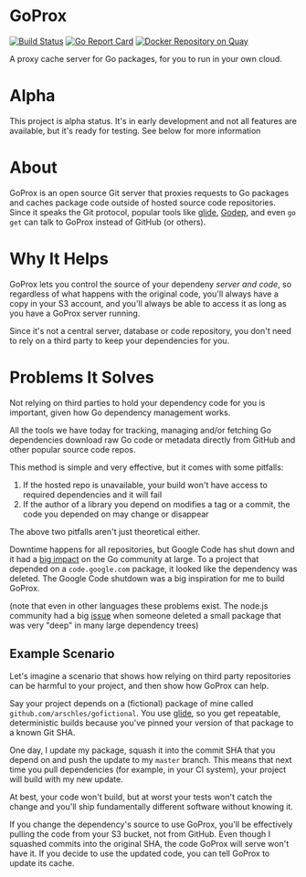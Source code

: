 # GoProx

[![Build Status](https://travis-ci.org/arschles/goprox.svg?branch=master)](https://travis-ci.org/arschles/goprox)
[![Go Report Card](http://goreportcard.com/badge/arsches/goprox)](http://goreportcard.com/report/arschles/goprox)
[![Docker Repository on Quay](https://quay.io/repository/arschles/goprox/status "Docker Repository on Quay")](https://quay.io/repository/arschles/goprox)

A proxy cache server for Go packages, for you to run in your own cloud.

# Alpha
This project is alpha status. It's in early development and not all features are available, but it's ready for testing. See below for more information

# About

GoProx is an open source Git server that proxies requests to Go packages and caches package code outside of hosted source code repositories. Since it speaks the Git protocol, popular tools like [glide](https://github.com/Masterminds/glide), [Godep](https://github.com/tools/godep), and even `go get` can talk to GoProx instead of GitHub (or others).

# Why It Helps

GoProx lets you control the source of your dependeny _server and code_, so regardless of what happens with the original code, you'll always have a copy in your S3 account, and you'll always be able to access it as long as you have a GoProx server running.

Since it's not a central server, database or code repository, you don't need to rely on a third party to keep your dependencies for you.

# Problems It Solves

Not relying on third parties to hold your dependency code for you is important, given how Go dependency management works.

All the tools we have today for tracking, managing and/or fetching Go dependencies download raw Go code or metadata directly from GitHub and other popular source code repos.

This method is simple and very effective, but it comes with some pitfalls:

1. If the hosted repo is unavailable, your build won't have access to required dependencies and it will fail
2. If the author of a library you depend on modifies a tag or a commit, the code you depended on may change or disappear

The above two pitfalls aren't just theoretical either.

Downtime happens for all repositories, but Google Code has shut down and it had a [big impact](https://www.reddit.com/r/golang/comments/42r1j7/codegooglecom_is_down_all_packages_hosted_there/) on the Go community at large. To a project that depended on a `code.google.com` package, it looked like the dependency was deleted. The Google Code shutdown was a big inspiration for me to build GoProx.

(note that even in other languages these problems exist. The node.js community had a big [issue](http://blog.npmjs.org/post/141577284765/kik-left-pad-and-npm) when someone deleted a small package that was very "deep" in many large dependency trees)

## Example Scenario

Let's imagine a scenario that shows how relying on third party repositories can be harmful to your project, and then show how GoProx can help.

Say your project depends on a (fictional) package of mine called `github.com/arschles/gofictional`. You use [glide](https://github.com/Masterminds/glide), so you get repeatable, deterministic builds because you've pinned your version of that package to a known Git SHA.

One day, I update my package, squash it into the commit SHA that you depend on and push the update to my `master` branch. This means that next time you pull dependencies (for example, in your CI system), your project will build with my new update.

At best, your code won't build, but at worst your tests won't catch the change and you'll ship fundamentally different software without knowing it.

If you change the dependency's source to use GoProx, you'll be effectively pulling the code from your S3 bucket, not from GitHub. Even though I squashed commits into the original SHA, the code GoProx will serve won't have it. If you decide to use the updated code, you can tell GoProx to update its cache.
